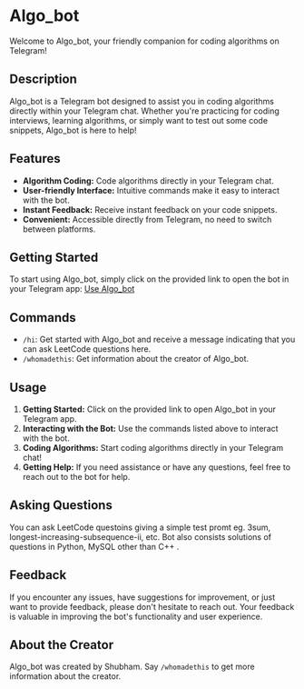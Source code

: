 # Algo_bot

Welcome to Algo_bot, your friendly companion for coding algorithms on Telegram!

## Description

Algo_bot is a Telegram bot designed to assist you in coding algorithms directly within your Telegram chat. Whether you're practicing for coding interviews, learning algorithms, or simply want to test out some code snippets, Algo_bot is here to help!

## Features

- **Algorithm Coding:** Code algorithms directly in your Telegram chat.
- **User-friendly Interface:** Intuitive commands make it easy to interact with the bot.
- **Instant Feedback:** Receive instant feedback on your code snippets.
- **Convenient:** Accessible directly from Telegram, no need to switch between platforms.

## Getting Started

To start using Algo_bot, simply click on the provided link to open the bot in your Telegram app:
[Use Algo_bot](https://t.me/algo_coding_bot)

## Commands

- `/hi`: Get started with Algo_bot and receive a message indicating that you can ask LeetCode questions here.
- `/whomadethis`: Get information about the creator of Algo_bot.

## Usage

1. **Getting Started:** Click on the provided link to open Algo_bot in your Telegram app.
2. **Interacting with the Bot:** Use the commands listed above to interact with the bot.
3. **Coding Algorithms:** Start coding algorithms directly in your Telegram chat!
4. **Getting Help:** If you need assistance or have any questions, feel free to reach out to the bot for help.

## Asking Questions

You can ask LeetCode questoins giving a simple test promt eg. 3sum, longest-increasing-subsequence-ii, etc.
Bot also consists solutions of questions in Python, MySQL other than C++ .

## Feedback

If you encounter any issues, have suggestions for improvement, or just want to provide feedback, please don't hesitate to reach out. Your feedback is valuable in improving the bot's functionality and user experience.

## About the Creator

Algo_bot was created by Shubham. Say `/whomadethis` to get more information about the creator.

